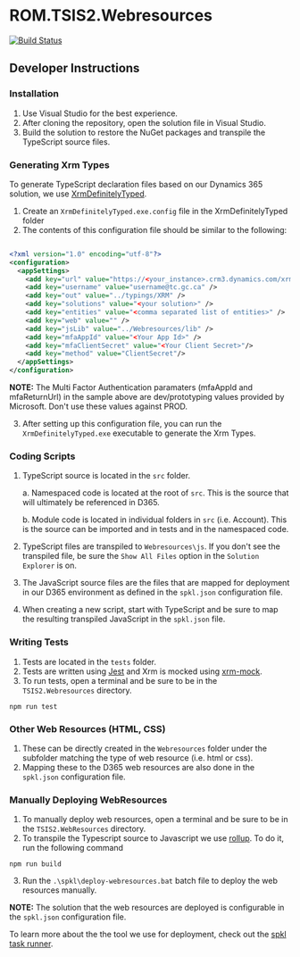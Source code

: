 # ROM.TSIS2.Webresources

[![Build Status](https://dev.azure.com/transport-canada/Inspection%20Solution%20Architecture%20WG/_apis/build/status/ROMTS-GSRST/Create%20TSIS2.WebResources%20Artifact?branchName=main)](https://dev.azure.com/transport-canada/Inspection%20Solution%20Architecture%20WG/_build/latest?definitionId=483&branchName=main)

## Developer Instructions

### Installation
1. Use Visual Studio for the best experience.
2. After cloning the repository, open the solution file in Visual Studio.
3. Build the solution to restore the NuGet packages and transpile the TypeScript source files.

### Generating Xrm Types
To generate TypeScript declaration files based on our Dynamics 365 solution, we use [XrmDefinitelyTyped](https://github.com/delegateas/XrmDefinitelyTyped/).

1. Create an `XrmDefinitelyTyped.exe.config` file in the XrmDefinitelyTyped folder
2. The contents of this configuration file should be similar to the following:

```xml

<?xml version="1.0" encoding="utf-8"?>
<configuration>
  <appSettings>
    <add key="url" value="https://<your_instance>.crm3.dynamics.com/xrmservices/2011/Organization.svc" />
    <add key="username" value="username@tc.gc.ca" />
    <add key="out" value="../typings/XRM" />
    <add key="solutions" value="<your solution>" />
    <add key="entities" value="<comma separated list of entities>" />
    <add key="web" value="" />
    <add key="jsLib" value="../Webresources/lib" />
    <add key="mfaAppId" value="<Your App Id>" />
    <add key="mfaClientSecret" value="<Your Client Secret>"/>
    <add key="method" value="ClientSecret"/>
  </appSettings>
</configuration>
```

**NOTE:** The Multi Factor Authentication paramaters (mfaAppId and mfaReturnUrl) in the sample above are dev/prototyping values provided by Microsoft. Don't use these values against PROD.

3. After setting up this configuration file, you can run the `XrmDefinitelyTyped.exe` executable to generate the Xrm Types.

### Coding Scripts
1. TypeScript source is located in the `src` folder.

    a. Namespaced code is located at the root of `src`. This is the source that will ultimately be referenced in D365.
    
    b. Module code is located in individual folders in `src` (i.e. Account). This is the source can be imported and in tests and in the namespaced code.
    
2. TypeScript files are transpiled to `Webresources\js`. If you don't see the transpiled file, be sure the `Show All Files` option in the `Solution Explorer` is on.
3. The JavaScript source files are the files that are mapped for deployment in our D365 environment as defined in the `spkl.json` configuration file.
4. When creating a new script, start with TypeScript and be sure to map the resulting transpiled JavaScript in the `spkl.json` file.

### Writing Tests
1. Tests are located in the `tests` folder.
2. Tests are written using [Jest](https://github.com/facebook/jest) and Xrm is mocked using [xrm-mock](https://github.com/camelCaseDave/xrm-mock).
3. To run tests, open a terminal and be sure to be in the `TSIS2.Webresources` directory.

```
npm run test
```

### Other Web Resources (HTML, CSS)
1. These can be directly created in the `Webresources` folder under the subfolder matching the type of web resource (i.e. html or css).
2. Mapping these to the D365 web resources are also done in the `spkl.json` configuration file.


### Manually Deploying WebResources
1. To manually deploy web resources, open a terminal and be sure to be in the `TSIS2.WebResources` directory.
2. To transpile the Typescript source to Javascript we use [rollup](https://rollupjs.org/). To do it, run the following command

```
npm run build
```

3. Run the `.\spkl\deploy-webresources.bat` batch file to deploy the web resources manually.

**NOTE:** The solution that the web resources are deployed is configurable in the `spkl.json` configuration file.

 To learn more about the the tool we use for deployment, check out the [spkl task runner](https://github.com/scottdurow/SparkleXrm/wiki/spkl).
